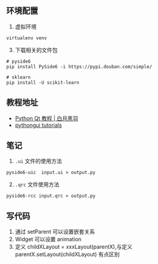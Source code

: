 ## 环境配置

1. 虚拟环境

```shell
virtualenv venv
```

3. 下载相关的文件包

```shell
# pyside6
pip install PySide6 -i https://pypi.douban.com/simple/

# sklearn
pip install -U scikit-learn
```

## 教程地址

- [Python Qt 教程 | 白月黑羽](https://www.byhy.net/tut/py/gui/qt_01/)
- [pythongui tutorials](https://www.pythonguis.com/tutorials/)

## 笔记

1. `.ui` 文件的使用方法

```shell
pyside6-uic  input.ui > output.py
```

2. `.qrc` 文件使用方法

```shell
pyside6-rcc input.qrc > output.py
```

## 写代码

1. 通过 setParent 可以设置嵌套关系
2. Widget 可以设置 animation
3. 定义 childXLayout = xxxLayout(parentX),与定义 parentX.setLayout(childXLayout) 有点区别